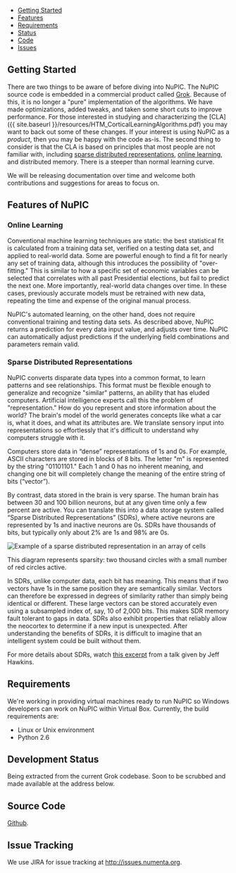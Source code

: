 <section>
  <nav>
    <ul>
      <li><a href="#getting_started">Getting Started</a></li>
      <li><a href="#features_of_nupic">Features</a></li>
      <li><a href="#requirements">Requirements</a></li>
      <li><a href="#development_status">Status</a></li>
      <li><a href="#source_code">Code</a></li>
      <li><a href="#issue_tracking">Issues</a></li>
    </ul>
  </nav>
</section>

Getting Started
---------------
There are two things to be aware of before diving into NuPIC.  The NuPIC source code is embedded in a commercial product called [Grok](https://www.groksolutions.com/product.html).  Because of this, it is no longer a "pure" implementation of the algorithms.  We have made optimizations, added tweaks, and taken some short cuts to improve performance.  For those interested in studying and characterizing the [CLA]({{ site.baseurl }}/resources/HTM_CorticalLearningAlgorithms.pdf) you may want to back out some of these changes.  If your interest is using NuPIC as a _product_, then you may be happy with the code as-is.  The second thing to consider is that the CLA is based on principles that most people are not familiar with, including [sparse distributed representations](#sparse_distributed_representations), [online learning](#online_learning), and distributed memory.  There is a steeper than normal learning curve.

We will be releasing documentation over time and welcome both contributions and suggestions for areas to focus on.

Features of NuPIC
-----------------

### Online Learning

Conventional machine learning techniques are static: the best statistical fit is calculated from a training data set, verified on a testing data set, and applied to real-world data. Some are powerful enough to find a fit for nearly any set of training data, although this introduces the possibility of "over-fitting." This is similar to how a specific set of economic variables can be selected that correlates with all past Presidential elections, but fail to predict the next one. More importantly, real-world data changes over time. In these cases, previously accurate models must be retrained with new data, repeating the time and expense of the original manual process.

NuPIC's automated learning, on the other hand, does not require conventional training and testing data sets. As described above, NuPIC returns a prediction for every data input value, and adjusts over time. NuPIC can automatically adjust predictions if the underlying field combinations and parameters remain valid.

### Sparse Distributed Representations

NuPIC converts disparate data types into a common format, to learn patterns and see relationships. This format must be flexible enough to generalize and recognize "similar" patterns, an ability that has eluded computers. Artificial intelligence experts call this the problem of "representation." How do you represent and store information about the world? The brain's model of the world generates concepts like what a car is, what it does, and what its attributes are. We translate sensory input into representations so effortlessly that it's difficult to understand why computers struggle with it.

Computers store data in “dense” representations of 1s and 0s. For example, ASCII characters are stored in blocks of 8 bits. The letter "m" is represented by the string "01101101." Each 1 and 0 has no inherent meaning, and changing one bit will completely change the meaning of the entire string of bits (“vector”).

By contrast, data stored in the brain is very sparse. The human brain has between 30 and 100 billion neurons, but at any given time only a few percent are active. You can translate this into a data storage system called “Sparse Distributed Representations” (SDRs), where active neurons are represented by 1s and inactive neurons are 0s. SDRs have thousands of bits, but typically only about 2% are 1s and 98% are 0s.

<div class="image-wrapper">
  <img alt="Example of a sparse distributed representation in an array of cells" src="{{ site.baseurl }}/images/sdr.png" />
  <p>This diagram represents sparsity: two thousand circles with a small number of red circles active.</p>
</div>

In SDRs, unlike computer data, each bit has meaning. This means that if two vectors have 1s in the same position they are semantically similar. Vectors can therefore be expressed in degrees of similarity rather than simply being identical or different. These large vectors can be stored accurately even using a subsampled index of, say, 10 of 2,000 bits. This makes SDR memory fault tolerant to gaps in data. SDRs also exhibit properties that reliably allow the neocortex to determine if a new input is unexpected. After understanding the benefits of SDRs, it is difficult to imagine that an intelligent system could be built without them.

For more details about SDRs, watch [this excerpt](http://www.youtube.com/embed/t6NcTdXxVeo) from a talk given by Jeff Hawkins.


Requirements
------------

We're working in providing virtual machines ready to run NuPIC so Windows developers can work on NuPIC within Virtual Box. Currently, the build requirements are:

* Linux or Unix environment
* Python 2.6

Development Status
------------------
Being extracted from the current Grok codebase. Soon to be scrubbed and made available at the address below.

Source Code
-----------
[Github](http://github.com/numenta/nupic).

Issue Tracking
--------------

We use JIRA for issue tracking at http://issues.numenta.org.